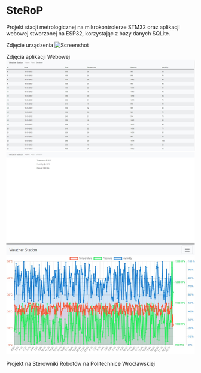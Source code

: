 # SteRoP
Projekt stacji metrologicznej na mikrokontrolerze STM32 oraz aplikacji webowej stworzonej na ESP32, korzystając z bazy danych SQLite.

Zdjęcie urządzenia
![Screenshot](PictureForReadme/DeviceView.jpg)

Zdjęcia aplikacji Webowej
![Database](PictureForReadme/Weather_Station_Database.jpg)
![Home](PictureForReadme/Weather_Station_Home.jpg)
![Plot](PictureForReadme/Weather_Station_Plots.jpg)



Projekt na Sterowniki Robotów na Politechnice Wrocławskiej

